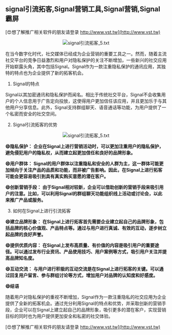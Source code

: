 ## **signal引流拓客,Signal营销工具,Signal营销,Signal霸屏**

[😍想了解推广相关软件的朋友请登录 http://www.vst.tw](http://www.vst.tw)

 <center><img src="https://vst.tw/MP4/tuiguang/png/4.png" alt="signal引流拓客_5.txt"></center>

在当今数字化时代，社交媒体已经成为企业营销的重要工具之一。然而，随着主流社交平台的竞争日益激烈和用户对隐私保护的关注不断增加，一些新兴的社交应用开始崭露头角，其中包括Signal。Signal作为一款注重隐私保护的通讯应用，其独特的特点也为企业提供了新的拓客机会。

1. Signal的特点

Signal以其加密通讯和隐私保护而闻名。相比于传统社交平台，Signal不会收集用户的个人信息用于广告定向投放，这使得用户更加信任该应用，并且更加乐于与其他用户分享信息。此外，Signal支持群组聊天、语音通话等功能，为用户提供了一个私密而安全的社交空间。

2. Signal引流拓客的优势

 <center><img src="https://vst.tw/MP4/tuiguang/png/3.png" alt="signal引流拓客_5.txt"></center>

**😄隐私保护： 企业在Signal上进行营销活动时，可以更加注重用户的隐私保护，避免侵犯用户的隐私权，从而建立起更加信任和良好的品牌形象。**

**😄用户群体： Signal的用户群体以注重隐私和安全的人群为主，这一群体可能更加倾向于关注产品的品质和功能，而非被广告影响。因此，在Signal上进行拓客可能会更容易吸引到具有真实购买意愿的潜在客户。**

**😄创新营销手段： 由于Signal相对较新，企业可以借助创新的营销手段来吸引用户的注意。比如，可以利用Signal的群组聊天功能组织线上活动或讨论会，以此来推广产品或服务。**

3. 如何在Signal上进行引流拓客

**😄建立品牌形象： 在Signal上进行拓客首先需要企业建立起自己的品牌形象，包括品牌的核心价值观、产品特点等。通过与用户进行真诚、有效的互动，逐步树立起品牌的良好声誉。**

**😄提供优质内容： 在Signal上发布高质量、有价值的内容是吸引用户的重要途径。可以通过发布行业资讯、产品使用技巧、用户案例等方式，吸引用户关注并提高品牌知名度。**

**😄互动交流： 与用户进行积极的互动交流是在Signal上进行拓客的关键。可以通过回复用户留言、参与群组讨论等方式，增加用户对品牌的认知度和好感度。**

**😄结语**

随着用户对隐私保护的重视不断增加，Signal作为一款注重隐私的社交应用为企业提供了全新的拓客机会。通过充分利用Signal的特点和优势，并采取创新的营销手段，企业可以在Signal上建立起自己的品牌形象，吸引更多的潜在客户，实现营销目标的同时也为用户提供更加安全和私密的社交体验。

[😍想了解推广相关软件的朋友请登录 http://www.vst.tw](http://www.vst.tw)



